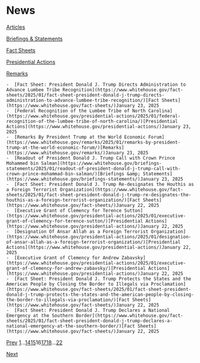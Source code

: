 # 					News				

[Articles](/articles/)

[Briefings &amp; Statements](/briefings-statements/)

[Fact Sheets](/fact-sheets/)

[Presidential Actions](/presidential-actions/)

[Remarks](/remarks/)

    -  [Fact Sheet: President Donald J. Trump Directs Administration to Advance Lumbee Tribe Recognition](https://www.whitehouse.gov/fact-sheets/2025/01/fact-sheet-president-donald-j-trump-directs-administration-to-advance-lumbee-tribe-recognition/)[Fact Sheets](https://www.whitehouse.gov/fact-sheets/)January 23, 2025 
    -  [Federal Recognition of the Lumbee Tribe of North Carolina](https://www.whitehouse.gov/presidential-actions/2025/01/federal-recognition-of-the-lumbee-tribe-of-north-carolina/)[Presidential Actions](https://www.whitehouse.gov/presidential-actions/)January 23, 2025 
    -  [Remarks By President Trump at the World Economic Forum](https://www.whitehouse.gov/remarks/2025/01/remarks-by-president-trump-at-the-world-economic-forum/)[Remarks](https://www.whitehouse.gov/remarks/)January 23, 2025 
    -  [Readout of President Donald J. Trump Call with Crown Prince Mohammed bin Salman](https://www.whitehouse.gov/briefings-statements/2025/01/readout-of-president-donald-j-trump-call-with-crown-prince-mohammad-bin-salman/)[Briefings &amp; Statements](https://www.whitehouse.gov/briefings-statements/)January 23, 2025 
    -  [Fact Sheet: President Donald J. Trump Re-designates the Houthis as a Foreign Terrorist Organization](https://www.whitehouse.gov/fact-sheets/2025/01/fact-sheet-president-donald-j-trump-re-designates-the-houthis-as-a-foreign-terrorist-organization/)[Fact Sheets](https://www.whitehouse.gov/fact-sheets/)January 22, 2025 
    -  [Executive Grant of Clemency for Terence Sutton](https://www.whitehouse.gov/presidential-actions/2025/01/executive-grant-of-clemency-for-terence-sutton/)[Presidential Actions](https://www.whitehouse.gov/presidential-actions/)January 22, 2025 
    -  [Designation Of Ansar Allah as a Foreign Terrorist Organization](https://www.whitehouse.gov/presidential-actions/2025/01/designation-of-ansar-allah-as-a-foreign-terrorist-organization/)[Presidential Actions](https://www.whitehouse.gov/presidential-actions/)January 22, 2025 
    -  [Executive Grant of Clemency for Andrew Zabavsky](https://www.whitehouse.gov/presidential-actions/2025/01/executive-grant-of-clemency-for-andrew-zabavsky/)[Presidential Actions](https://www.whitehouse.gov/presidential-actions/)January 22, 2025 
    -  [Fact Sheet: President Donald J. Trump Protects the States and the American People by Closing the Border to Illegals via Proclamation](https://www.whitehouse.gov/fact-sheets/2025/01/fact-sheet-president-donald-j-trump-protects-the-states-and-the-american-people-by-closing-the-border-to-illegals-via-proclamation/)[Fact Sheets](https://www.whitehouse.gov/fact-sheets/)January 22, 2025 
    -  [Fact Sheet: President Donald J. Trump Declares a National Emergency at the Southern Border](https://www.whitehouse.gov/fact-sheets/2025/01/fact-sheet-president-donald-j-trump-declares-a-national-emergency-at-the-southern-border/)[Fact Sheets](https://www.whitehouse.gov/fact-sheets/)January 22, 2025 

[Prev](https://www.whitehouse.gov/news/page/15/)
[1](https://www.whitehouse.gov/news/)…[14](https://www.whitehouse.gov/news/page/14/)[15](https://www.whitehouse.gov/news/page/15/)16[17](https://www.whitehouse.gov/news/page/17/)[18](https://www.whitehouse.gov/news/page/18/)…[22](https://www.whitehouse.gov/news/page/22/)

[Next](https://www.whitehouse.gov/news/page/17/)
